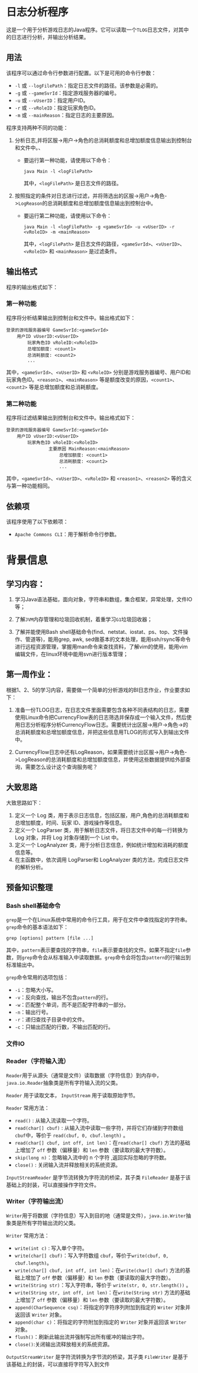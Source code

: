 # 日志分析程序

这是一个用于分析游戏日志的Java程序。它可以读取一个`TLOG`日志文件，对其中的日志进行分析，并输出分析结果。

## 用法

该程序可以通过命令行参数进行配置。以下是可用的命令行参数：

- `-l` 或 `--logFilePath`：指定日志文件的路径。该参数是必需的。
- `-g` 或 `--gameSvrId`：指定游戏服务器的编号。
- `-u` 或 `--vUserID`：指定用户ID。
- `-r` 或 `--vRoleID`：指定玩家角色ID。
- `-m` 或 `--mainReason`：指定日志的主要原因。

程序支持两种不同的功能：

1. 分析日志,并将区服->用户->角色的总消耗额度和总增加额度信息输出到控制台和文件中。、

   * 要运行第一种功能，请使用以下命令：

     `java Main -l <logFilePath>`

     其中，`<logFilePath>` 是日志文件的路径。

2. 按照指定的条件对日志进行过滤，并将筛选出的区服->用户->角色->`LogReason`的总消耗额度和总增加额度信息输出到控制台中。

   * 要运行第二种功能，请使用以下命令：

     `java Main -l <logFilePath> -g <gameSvrId> -u <vUserID> -r <vRoleID> -m <mainReason>`

     其中，`<logFilePath>` 是日志文件的路径，`<gameSvrId>`、`<vUserID>`、`<vRoleID>` 和 `<mainReason>` 是过滤条件。

## 输出格式

程序的输出格式如下：

### 第一种功能

程序将分析结果输出到控制台和文件中。输出格式如下：

```
登录的游戏服务器编号 GameSvrId:<gameSvrId>
	用户ID vUserID:<vUserID>	
		玩家角色ID vRoleID:<vRoleID>
		总增加额度: <count1>
		总消耗额度: <count2>
		...
```

其中，`<gameSvrId>`、`<vUserID>` 和 `<vRoleID>` 分别是游戏服务器编号、用户ID和玩家角色ID。`<reason1>`、`<mainReason>` 等是额度改变的原因，`<count1>`、`<count2>` 等是总增加额度和总消耗额度。

### 第二种功能

程序将过滤结果输出到控制台和文件中。输出格式如下：

```
登录的游戏服务器编号 GameSvrId:<gameSvrId>
	用户ID vUserID:<vUserID>
		玩家角色ID vRoleID:<vRoleID>
				主要原因 MainReason:<mainReason>
					总增加额度: <count1>
					总消耗额度: <count2>
                    ...
```



其中，`<gameSvrId>`、`<vUserID>`、`<vRoleID>` 和 `<reason1>`、`<reason2>` 等的含义与第一种功能相同。

## 依赖项

该程序使用了以下依赖项：

- `Apache Commons CLI`：用于解析命令行参数。

# 背景信息

## 学习内容：

1. 学习Java语法基础，面向对象，字符串和数组，集合框架，异常处理，文件IO等；
2. 了解`JVM`内存管理和垃圾回收机制，着重学习`G1`垃圾回收器；

5. 了解并能使用Bash shell基础命令(find、netstat、iostat、ps、top、文件操作、管道等)，能用grep, awk, sed做基本的文本处理，能用ssh/rsync等命令进行远程资源管理，掌握用man命令来查找资料，了解vim的使用，能用vim编辑文件，在linux环境中能用svn进行版本管理；

## 第一周作业：

根据1、2、5的学习内容，需要做一个简单的分析游戏的BI日志作业，作业要求如下：

1. 准备一份TLOG日志，在日志文件里面需要包含各种不同表结构的日志，需要使用Linux命令把CurrencyFlow表的日志筛选并保存成一个输入文件，然后使用日志分析程序分析CurrencyFlow日志。需要统计出区服->用户->角色->的总消耗额度和总增加额度信息，并把这些信息用TLOG的形式写入到输出文件中。

2. CurrencyFlow日志中还有LogReason，如果需要统计出区服->用户->角色->LogReason的总消耗额度和总增加额度信息，并使用这些数据提供给外部查询，需要怎么设计这个查询服务呢？

## 大致思路

大致思路如下：

1. 定义一个 Log 类，用于表示日志信息，包括区服，用户,角色的总消耗额度和总增加额度，时间、玩家 ID、游戏操作等信息。
2. 定义一个 LogParser 类，用于解析日志文件，将日志文件中的每一行转换为 Log 对象，并将 Log 对象存储到一个 List 中。
3. 定义一个 LogAnalyzer 类，用于分析日志信息，例如统计增加和消耗的额度信息等。
4. 在主函数中，依次调用 LogParser和 LogAnalyzer 类的方法，完成日志文件的解析分析。

## 预备知识整理

### Bash shell基础命令

`grep`是一个在Linux系统中常用的命令行工具，用于在文件中查找指定的字符串。`grep`命令的基本语法如下：

`grep [options] pattern [file ...]`

其中，`pattern`表示要查找的字符串，`file`表示要查找的文件。如果不指定`file`参数，则`grep`命令会从标准输入中读取数据。`grep`命令会将包含`pattern`的行输出到标准输出中。

`grep`命令常用的选项包括：

- `-i`：忽略大小写。
- `-v`：反向查找，输出不包含`pattern`的行。
- `-w`：匹配整个单词，而不是匹配字符串的一部分。
- `-n`：输出行号。
- `-r`：递归查找子目录中的文件。
- `-c`：只输出匹配的行数，不输出匹配的行。

### 文件IO

### Reader（字符输入流）

`Reader`用于从源头（通常是文件）读取数据（字符信息）到内存中，`java.io.Reader`抽象类是所有字符输入流的父类。

`Reader` 用于读取文本， `InputStream` 用于读取原始字节。

`Reader` 常用方法：

- `read()` : 从输入流读取一个字符。
- `read(char[] cbuf)` : 从输入流中读取一些字符，并将它们存储到字符数组 `cbuf`中，等价于 `read(cbuf, 0, cbuf.length)` 。
- `read(char[] cbuf, int off, int len)`：在`read(char[] cbuf)` 方法的基础上增加了 `off` 参数（偏移量）和 `len` 参数（要读取的最大字符数）。
- `skip(long n)`：忽略输入流中的 n 个字符 ,返回实际忽略的字符数。
- `close()` : 关闭输入流并释放相关的系统资源。

`InputStreamReader` 是字节流转换为字符流的桥梁，其子类 `FileReader` 是基于该基础上的封装，可以直接操作字符文件。

### Writer（字符输出流）

`Writer`用于将数据（字符信息）写入到目的地（通常是文件），`java.io.Writer`抽象类是所有字符输出流的父类。

`Writer` 常用方法：

- `write(int c)` : 写入单个字符。
- `write(char[] cbuf)`：写入字符数组 `cbuf`，等价于`write(cbuf, 0, cbuf.length)`。
- `write(char[] cbuf, int off, int len)`：在`write(char[] cbuf)` 方法的基础上增加了 `off` 参数（偏移量）和 `len` 参数（要读取的最大字符数）。
- `write(String str)`：写入字符串，等价于 `write(str, 0, str.length())` 。
- `write(String str, int off, int len)`：在`write(String str)` 方法的基础上增加了 `off` 参数（偏移量）和 `len` 参数（要读取的最大字符数）。
- `append(CharSequence csq)`：将指定的字符序列附加到指定的 `Writer` 对象并返回该 `Writer` 对象。
- `append(char c)`：将指定的字符附加到指定的 `Writer` 对象并返回该 `Writer` 对象。
- `flush()`：刷新此输出流并强制写出所有缓冲的输出字符。
- `close()`:关闭输出流释放相关的系统资源。

`OutputStreamWriter` 是字符流转换为字节流的桥梁，其子类 `FileWriter` 是基于该基础上的封装，可以直接将字符写入到文件


